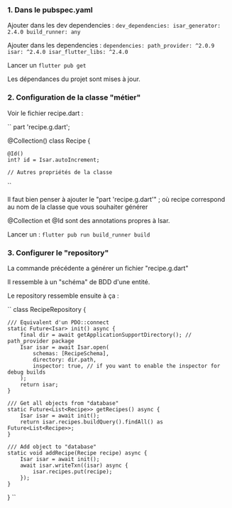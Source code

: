 
### 1. Dans le pubspec.yaml

Ajouter dans les dev dependencies :
``
dev_dependencies:
    isar_generator: 2.4.0
    build_runner: any
``

Ajouter dans les dependencies :
``
dependencies:
    path_provider: ^2.0.9
    isar: ^2.4.0
    isar_flutter_libs: ^2.4.0
``

Lancer un
``
flutter pub get
``

Les dépendances du projet sont mises à jour.

### 2. Configuration de la classe "métier"

Voir le fichier recipe.dart :

``
part 'recipe.g.dart';

@Collection()
class Recipe {

    @Id()
    int? id = Isar.autoIncrement;

    // Autres propriétés de la classe
``

Il faut bien penser à ajouter le "part 'recipe.g.dart'" ; où recipe correspond au nom de la classe que vous souhaiter générer

@Collection et @Id sont des annotations propres à Isar.

Lancer un :
``
flutter pub run build_runner build
``

### 3. Configurer le "repository"

La commande précédente a générer un fichier "recipe.g.dart"

Il ressemble à un "schéma" de BDD d'une entité.

Le repository ressemble ensuite à ça :

``
class RecipeRepository {

    /// Equivalent d'un PDO::connect
    static Future<Isar> init() async {
        final dir = await getApplicationSupportDirectory(); // path_provider package
        Isar isar = await Isar.open(
            schemas: [RecipeSchema],
            directory: dir.path,
            inspector: true, // if you want to enable the inspector for debug builds
        );
        return isar;
    }
    
    /// Get all objects from "database"
    static Future<List<Recipe>> getRecipes() async {
        Isar isar = await init();
        return isar.recipes.buildQuery().findAll() as Future<List<Recipe>>;
    }
    
    /// Add object to "database"
    static void addRecipe(Recipe recipe) async {
        Isar isar = await init();
        await isar.writeTxn((isar) async {
            isar.recipes.put(recipe);
        });
    }
}
``



